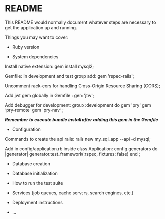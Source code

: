 # README


This README would normally document whatever steps are necessary to get the
application up and running.

Things you may want to cover:

* Ruby version

* System dependencies

Install native extension: gem install mysql2;

Gemfile: 
In development and test group add: gem 'rspec-rails';

Uncomment rack-cors for handling Cross-Origin Resource Sharing (CORS);

Add jwt gem globally in Gemfile : gem 'jtw';

Add debugger for development:
group :development do
  gem 'pry'
  gem 'pry-remote'
  gem 'pry-nav'
;

***Remember to execute bundle install after adding this gem in the Gemfile***

* Configuration

Commands to create the api rails: rails new my_sql_app --api -d mysql;

Add in config/application.rb inside class Application: 
    config.generators do |generator|
      generator.test_framework(:rspec, fixtures: false)
    end
;

* Database creation

* Database initialization

* How to run the test suite

* Services (job queues, cache servers, search engines, etc.)

* Deployment instructions

* ...
